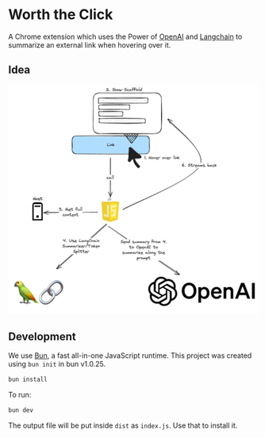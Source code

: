 # Worth the Click

A Chrome extension which uses the Power of [OpenAI](https://openai.com/) and [Langchain](https://js.langchain.com/docs/get_started/introduction) to summarize an external link when hovering over it.

## Idea

![Idea of the workflow](./images/Idea.png)

## Development

We use [Bun](https://bun.sh/), a fast all-in-one JavaScript runtime.
This project was created using `bun init` in bun v1.0.25.

```bash
bun install
```

To run:

```bash
bun dev
```

The output file will be put inside `dist` as `index.js`. Use that to install it.
